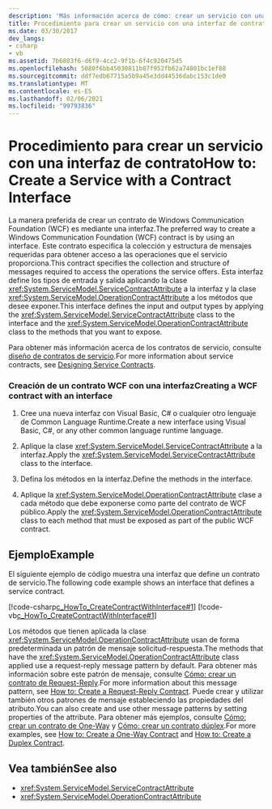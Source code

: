 ```yaml
---
description: 'Más información acerca de cómo: crear un servicio con una interfaz de contrato'
title: Procedimiento para crear un servicio con una interfaz de contrato
ms.date: 03/30/2017
dev_langs:
- csharp
- vb
ms.assetid: 7b6803f6-d6f9-4cc2-9f1b-6f4c920475d5
ms.openlocfilehash: 5080f6bb45030811b87f952fb62a74801bc1ef88
ms.sourcegitcommit: ddf7edb67715a5b9a45e3dd44536dabc153c1de0
ms.translationtype: MT
ms.contentlocale: es-ES
ms.lasthandoff: 02/06/2021
ms.locfileid: "99793836"
---
```

# <a name="how-to-create-a-service-with-a-contract-interface"></a><span data-ttu-id="385aa-103">Procedimiento para crear un servicio con una interfaz de contrato</span><span class="sxs-lookup"><span data-stu-id="385aa-103">How to: Create a Service with a Contract Interface</span></span>

<span data-ttu-id="385aa-104">La manera preferida de crear un contrato de Windows Communication Foundation (WCF) es mediante una interfaz.</span><span class="sxs-lookup"><span data-stu-id="385aa-104">The preferred way to create a Windows Communication Foundation (WCF) contract is by using an interface.</span></span> <span data-ttu-id="385aa-105">Este contrato especifica la colección y estructura de mensajes requeridas para obtener acceso a las operaciones que el servicio proporciona.</span><span class="sxs-lookup"><span data-stu-id="385aa-105">This contract specifies the collection and structure of messages required to access the operations the service offers.</span></span> <span data-ttu-id="385aa-106">Esta interfaz define los tipos de entrada y salida aplicando la clase <xref:System.ServiceModel.ServiceContractAttribute> a la interfaz y la clase <xref:System.ServiceModel.OperationContractAttribute> a los métodos que desee exponer.</span><span class="sxs-lookup"><span data-stu-id="385aa-106">This interface defines the input and output types by applying the <xref:System.ServiceModel.ServiceContractAttribute> class to the interface and the <xref:System.ServiceModel.OperationContractAttribute> class to the methods that you want to expose.</span></span>  
  
 <span data-ttu-id="385aa-107">Para obtener más información acerca de los contratos de servicio, consulte [diseño de contratos de servicio](../designing-service-contracts.md).</span><span class="sxs-lookup"><span data-stu-id="385aa-107">For more information about service contracts, see [Designing Service Contracts](../designing-service-contracts.md).</span></span>  
  
### <a name="creating-a-wcf-contract-with-an-interface"></a><span data-ttu-id="385aa-108">Creación de un contrato WCF con una interfaz</span><span class="sxs-lookup"><span data-stu-id="385aa-108">Creating a WCF contract with an interface</span></span>  
  
1. <span data-ttu-id="385aa-109">Cree una nueva interfaz con Visual Basic, C# o cualquier otro lenguaje de Common Language Runtime.</span><span class="sxs-lookup"><span data-stu-id="385aa-109">Create a new interface using Visual Basic, C#, or any other common language runtime language.</span></span>  
  
2. <span data-ttu-id="385aa-110">Aplique la clase <xref:System.ServiceModel.ServiceContractAttribute> a la interfaz.</span><span class="sxs-lookup"><span data-stu-id="385aa-110">Apply the <xref:System.ServiceModel.ServiceContractAttribute> class to the interface.</span></span>  
  
3. <span data-ttu-id="385aa-111">Defina los métodos en la interfaz.</span><span class="sxs-lookup"><span data-stu-id="385aa-111">Define the methods in the interface.</span></span>  
  
4. <span data-ttu-id="385aa-112">Aplique la <xref:System.ServiceModel.OperationContractAttribute> clase a cada método que debe exponerse como parte del contrato de WCF público.</span><span class="sxs-lookup"><span data-stu-id="385aa-112">Apply the <xref:System.ServiceModel.OperationContractAttribute> class to each method that must be exposed as part of the public WCF contract.</span></span>  
  
## <a name="example"></a><span data-ttu-id="385aa-113">Ejemplo</span><span class="sxs-lookup"><span data-stu-id="385aa-113">Example</span></span>  

 <span data-ttu-id="385aa-114">El siguiente ejemplo de código muestra una interfaz que define un contrato de servicio.</span><span class="sxs-lookup"><span data-stu-id="385aa-114">The following code example shows an interface that defines a service contract.</span></span>  
  
 [!code-csharp[c_HowTo_CreateContractWithInterface#1](../../../../samples/snippets/csharp/VS_Snippets_CFX/c_howto_createcontractwithinterface/cs/source.cs#1)]
 [!code-vb[c_HowTo_CreateContractWithInterface#1](../../../../samples/snippets/visualbasic/VS_Snippets_CFX/c_howto_createcontractwithinterface/vb/source.vb#1)]  
  
 <span data-ttu-id="385aa-115">Los métodos que tienen aplicada la clase <xref:System.ServiceModel.OperationContractAttribute> usan de forma predeterminada un patrón de mensaje solicitud-respuesta.</span><span class="sxs-lookup"><span data-stu-id="385aa-115">The methods that have the <xref:System.ServiceModel.OperationContractAttribute> class applied use a request-reply message pattern by default.</span></span> <span data-ttu-id="385aa-116">Para obtener más información sobre este patrón de mensaje, consulte [Cómo: crear un contrato de Request-Reply](how-to-create-a-request-reply-contract.md).</span><span class="sxs-lookup"><span data-stu-id="385aa-116">For more information about this message pattern, see [How to: Create a Request-Reply Contract](how-to-create-a-request-reply-contract.md).</span></span> <span data-ttu-id="385aa-117">Puede crear y utilizar también otros patrones de mensaje estableciendo las propiedades del atributo.</span><span class="sxs-lookup"><span data-stu-id="385aa-117">You can also create and use other message patterns by setting properties of the attribute.</span></span> <span data-ttu-id="385aa-118">Para obtener más ejemplos, consulte [Cómo: crear un contrato de One-Way](how-to-create-a-one-way-contract.md) y [Cómo: crear un contrato dúplex](how-to-create-a-duplex-contract.md).</span><span class="sxs-lookup"><span data-stu-id="385aa-118">For more examples, see [How to: Create a One-Way Contract](how-to-create-a-one-way-contract.md) and [How to: Create a Duplex Contract](how-to-create-a-duplex-contract.md).</span></span>  
  
## <a name="see-also"></a><span data-ttu-id="385aa-119">Vea también</span><span class="sxs-lookup"><span data-stu-id="385aa-119">See also</span></span>

- <xref:System.ServiceModel.ServiceContractAttribute>
- <xref:System.ServiceModel.OperationContractAttribute>
